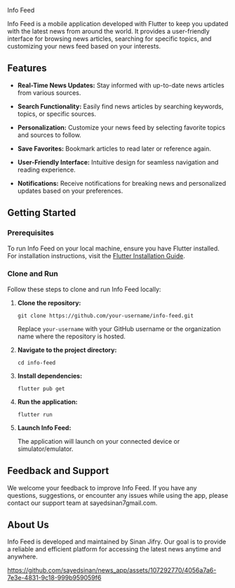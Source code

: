  Info Feed

Info Feed is a mobile application developed with Flutter to keep you updated with the latest news from around the world. It provides a user-friendly interface for browsing news articles, searching for specific topics, and customizing your news feed based on your interests.

## Features

- **Real-Time News Updates:** Stay informed with up-to-date news articles from various sources.
  
- **Search Functionality:** Easily find news articles by searching keywords, topics, or specific sources.
  
- **Personalization:** Customize your news feed by selecting favorite topics and sources to follow.
  
- **Save Favorites:** Bookmark articles to read later or reference again.
  
- **User-Friendly Interface:** Intuitive design for seamless navigation and reading experience.
  
- **Notifications:** Receive notifications for breaking news and personalized updates based on your preferences.

## Getting Started

### Prerequisites

To run Info Feed on your local machine, ensure you have Flutter installed. For installation instructions, visit the [Flutter Installation Guide](https://flutter.dev/docs/get-started/install).

### Clone and Run

Follow these steps to clone and run Info Feed locally:

1. **Clone the repository:**

   ```
   git clone https://github.com/your-username/info-feed.git
   ```

   Replace `your-username` with your GitHub username or the organization name where the repository is hosted.

2. **Navigate to the project directory:**

   ```
   cd info-feed
   ```

3. **Install dependencies:**

   ```
   flutter pub get
   ```

4. **Run the application:**

   ```
   flutter run
   ```

5. **Launch Info Feed:**

   The application will launch on your connected device or simulator/emulator.

## Feedback and Support

We welcome your feedback to improve Info Feed. If you have any questions, suggestions, or encounter any issues while using the app, please contact our support team at sayedsinan7gmail.com.

## About Us

Info Feed is developed and maintained by Sinan Jifry. Our goal is to provide a reliable and efficient platform for accessing the latest news anytime and anywhere.


https://github.com/sayedsinan/news_app/assets/107292770/4056a7a6-7e3e-4831-9c18-999b959059f6


